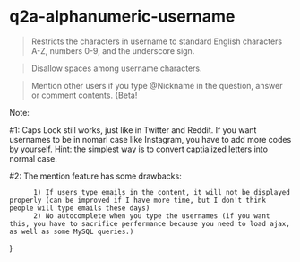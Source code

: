 # q2a-alphanumeric-username

> Restricts the characters in username to standard English characters A-Z, numbers 0-9, and the underscore sign.

> Disallow spaces among username characters.

> Mention other users if you type @Nickname in the question, answer or comment contents. 
  {Beta! 
  
  Note:
  
  #1: Caps Lock still works, just like in Twitter and Reddit. If you want usernames to be in nomarl case like Instagram, you have to add more codes by yourself. Hint: the simplest way is to convert captialized letters into normal case.
  
  #2: The mention feature has some drawbacks:
  
          1) If users type emails in the content, it will not be displayed properly (can be improved if I have more time, but I don't think people will type emails these days) 
          2) No autocomplete when you type the usernames (if you want this, you have to sacrifice perfermance because you need to load ajax, as well as some MySQL queries.)

}
